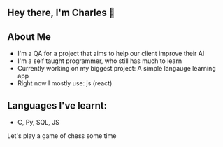 ## Hey there, I'm Charles 👋

## About Me

- I'm a QA for a project that aims to help our client improve their AI
- I'm a self taught programmer, who still has much to learn
- Currently working on my biggest project: A simple langauge learning app
- Right now I mostly use: js (react)
  
## Languages I've learnt: 
- C, Py, SQL, JS


Let's play a game of chess some time
